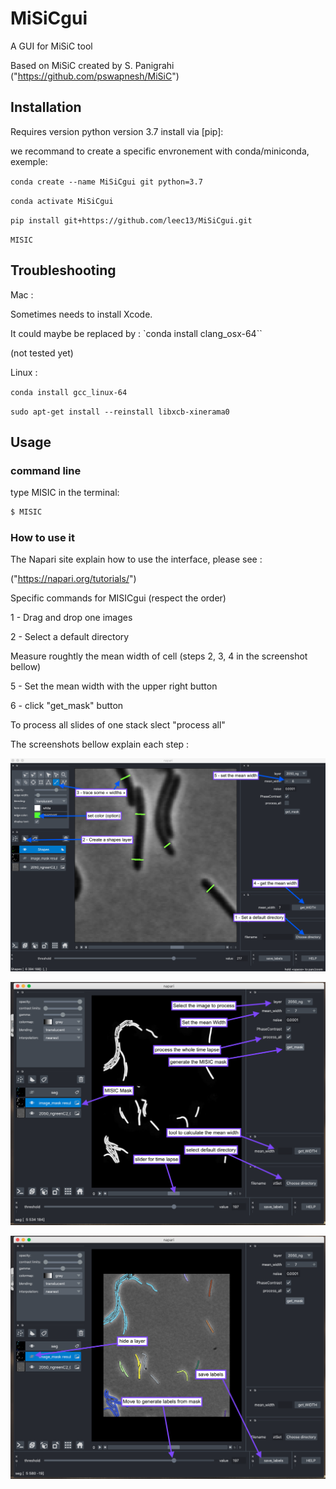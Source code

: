 # MiSiCgui
A GUI for MiSiC tool

Based on MiSiC created by S. Panigrahi ("https://github.com/pswapnesh/MiSiC")

## Installation
Requires version python version 3.7 install via [pip]:

we recommand to create a specific envronement with conda/miniconda, exemple:

`conda create --name MiSiCgui git python=3.7`

`conda activate MiSiCgui`

`pip install git+https://github.com/leec13/MiSiCgui.git`

`MISIC`

## Troubleshooting

Mac : 

Sometimes needs to install Xcode.

It could maybe be replaced by :
`conda install clang_osx-64``

(not tested yet)

Linux : 

`conda install gcc_linux-64`

`sudo apt-get install --reinstall libxcb-xinerama0`

## Usage

### command line
type MISIC in the terminal:

```bash
$ MISIC
```

### How to use it
The Napari site explain how to use the interface, please see :

("https://napari.org/tutorials/")

Specific commands for MISICgui (respect the order)

1 - Drag and drop one images

2 - Select a default directory

Measure roughtly the mean width of cell (steps 2, 3, 4 in the screenshot bellow)

5 - Set the mean width with the upper right button

6 - click "get_mask" button

To process all slides of one stack slect "process all"

The screenshots bellow explain each step :

!['screen1.png'](./images/screen1.png)

!['screen2.png'](/images/screen2.png)

!['screen3.png'](./images/screen3.png)


